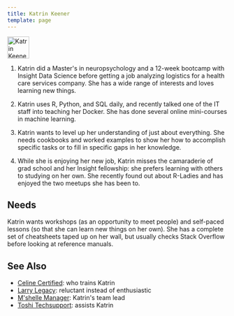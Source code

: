 ```yaml
---
title: Katrin Keener
template: page
---
```


<p>
  <img class="title" src="@root/files/learner-personas/katrin-keener.png" alt="Katrin Keener" width="50" />
</p>

1. Katrin did a Master's in neuropsychology and a 12-week bootcamp with Insight
   Data Science before getting a job analyzing logistics for a health care
   services company. She has a wide range of interests and loves learning new
   things.

2. Katrin uses R, Python, and SQL daily, and recently talked one of the IT staff
   into teaching her Docker. She has done several online mini-courses in machine
   learning.

3. Katrin wants to level up her understanding of just about everything. She
   needs cookbooks and worked examples to show her how to accomplish specific
   tasks or to fill in specific gaps in her knowledge.

4. While she is enjoying her new job, Katrin misses the camaraderie of grad
   school and her Insight fellowship: she prefers learning with others to
   studying on her own. She recently found out about R-Ladies and has enjoyed
   the two meetups she has been to.

## Needs

Katrin wants workshops (as an opportunity to meet people) and self-paced lessons
(so that she can learn new things on her own). She has a complete set of
cheatsheets taped up on her wall, but usually checks Stack Overflow before
looking at reference manuals.

## See Also

-   [Celine Certified](../celine-certified): who trains Katrin
-   [Larry Legacy](../larry-legacy): reluctant instead of enthusiastic
-   [M'shelle Manager](../mshelle-manager): Katrin's team lead
-   [Toshi Techsupport](../toshi-techsupport): assists Katrin
